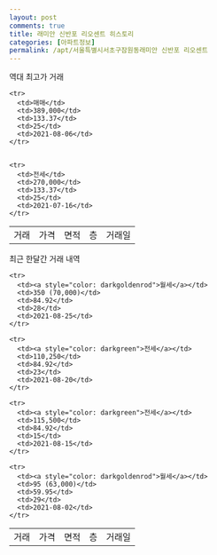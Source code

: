 ```yaml
---
layout: post
comments: true
title: 래미안 신반포 리오센트 히스토리
categories: [아파트정보]
permalink: /apt/서울특별시서초구잠원동래미안 신반포 리오센트
---
```


역대 최고가 거래
<table class="sortable">
    <tr>
      <td>거래</td>
      <td>가격</td>
      <td>면적</td>
      <td>층</td>
      <td>거래일</td>
    </tr>
    
    <tr>
      <td>매매</td>
      <td>389,000</td>
      <td>133.37</td>
      <td>25</td>
      <td>2021-08-06</td>
    </tr>
        
    
    <tr>
      <td>전세</td>
      <td>270,000</td>
      <td>133.37</td>
      <td>25</td>
      <td>2021-07-16</td>
    </tr>
        
    
</table>

최근 한달간 거래 내역

<font size='small'>
<table class="sortable">
    <tr>
      <td>거래</td>
      <td>가격</td>
      <td>면적</td>
      <td>층</td>
      <td>거래일</td>
    </tr>

    <tr>
      <td><a style="color: darkgoldenrod">월세</a></td>
      <td>350 (70,000)</td>
      <td>84.92</td>
      <td>28</td>
      <td>2021-08-25</td>
    </tr>
      
    <tr>
      <td><a style="color: darkgreen">전세</a></td>
      <td>110,250</td>
      <td>84.92</td>
      <td>23</td>
      <td>2021-08-20</td>
    </tr>
      
    <tr>
      <td><a style="color: darkgreen">전세</a></td>
      <td>115,500</td>
      <td>84.92</td>
      <td>15</td>
      <td>2021-08-15</td>
    </tr>
      
    <tr>
      <td><a style="color: darkgoldenrod">월세</a></td>
      <td>95 (63,000)</td>
      <td>59.95</td>
      <td>29</td>
      <td>2021-08-02</td>
    </tr>
      
</table>
</font>

